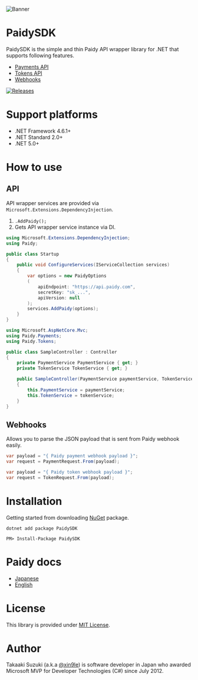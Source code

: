 ![Banner](https://download.paidy.com/Checkout_728x90.png)


# PaidySDK
PaidySDK is the simple and thin Paidy API wrapper library for .NET that supports following features.

- [Payments API](https://paidy.com/docs/en/payments.html#paidyapi_pay)
- [Tokens API](https://paidy.com/docs/en/tokens.html#paidyapi_tok)
- [Webhooks](https://paidy.com/docs/en/webhook.html)


[![Releases](https://img.shields.io/github/release/xin9le/PaidySDK.svg)](https://github.com/xin9le/PaidySDK/releases)



# Support platforms

- .NET Framework 4.6.1+
- .NET Standard 2.0+
- .NET 5.0+



# How to use

## API

API wrapper services are provided via `Microsoft.Extensions.DependencyInjection`. 


1. `.AddPaidy();`
1. Gets API wrapper service instance via DI.


```cs
using Microsoft.Extensions.DependencyInjection;
using Paidy;

public class Startup
{
    public void ConfigureServices(IServiceCollection services)
    {
        var options = new PaidyOptions
        (
            apiEndpoint: "https://api.paidy.com",
            secretKey: "sk_...",
            apiVersion: null
        );
        services.AddPaidy(options);
    }
}
```

```cs
using Microsoft.AspNetCore.Mvc;
using Paidy.Payments;
using Paidy.Tokens;

public class SampleController : Controller
{
    private PaymentService PaymentService { get; }
    private TokenService TokenService { get; }

    public SampleController(PaymentService paymentService, TokenService tokenService)
    {
        this.PaymentService = paymentService;
        this.TokenService = tokenService;
    }
}
```



## Webhooks

Allows you to parse the JSON payload that is sent from Paidy webhook easily.

```cs
var payload = "{ Paidy payment webhook payload }"; 
var request = PaymentRequest.From(payload);
```

```cs
var payload = "{ Paidy token webhook payload }"; 
var request = TokenRequest.From(payload);
```



# Installation

Getting started from downloading [NuGet](https://www.nuget.org/packages/PaidySDK) package.

```
dotnet add package PaidySDK
```
```
PM> Install-Package PaidySDK
```



# Paidy docs

- [Japanese](https://paidy.com/docs/jp/)
- [English](https://paidy.com/docs/en/)



# License

This library is provided under [MIT License](http://opensource.org/licenses/MIT).



# Author

Takaaki Suzuki (a.k.a [@xin9le](https://twitter.com/xin9le)) is software developer in Japan who awarded Microsoft MVP for Developer Technologies (C#) since July 2012.
